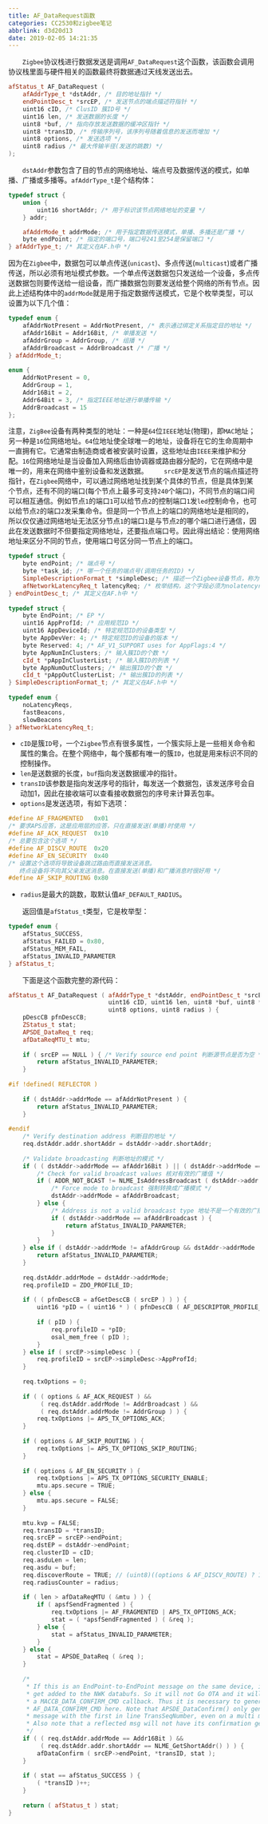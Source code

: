 ```yaml
---
title: AF_DataRequest函数
categories: CC2530和zigbee笔记
abbrlink: d3d20d13
date: 2019-02-05 14:21:35
---
```

&emsp;&emsp;`Zigbee`协议栈进行数据发送是调用`AF_DataRequest`这个函数，该函数会调用协议栈里面与硬件相关的函数最终将数据通过天线发送出去。

``` cpp
afStatus_t AF_DataRequest (
    afAddrType_t *dstAddr, /* 目的地址指针 */
    endPointDesc_t *srcEP, /* 发送节点的端点描述符指针 */
    uint16 cID, /* ClusID 簇ID号 */
    uint16 len, /* 发送数据的长度 */
    uint8 *buf, /* 指向存放发送数据的缓冲区指针 */
    uint8 *transID, /* 传输序列号，该序列号随着信息的发送而增加 */
    uint8 options, /* 发送选项 */
    uint8 radius /* 最大传输半径(发送的跳数) */
);
```

&emsp;&emsp;`dstAddr`参数包含了目的节点的网络地址、端点号及数据传送的模式，如单播、广播或多播等。`afAddrType_t`是个结构体：

``` cpp
typedef struct {
    union {
        uint16 shortAddr; /* 用于标识该节点网络地址的变量 */
    } addr;

    afAddrMode_t addrMode; /* 用于指定数据传送模式，单播、多播还是广播 */
    byte endPoint; /* 指定的端口号，端口号241至254是保留端口 */
} afAddrType_t; /* 其定义在AF.h中 */
```

因为在`Zigbee`中，数据包可以单点传送(`unicast`)、多点传送(`multicast`)或者广播传送，所以必须有地址模式参数。一个单点传送数据包只发送给一个设备，多点传送数据包则要传送给一组设备，而广播数据包则要发送给整个网络的所有节点。因此上述结构体中的`addrMode`就是用于指定数据传送模式，它是个枚举类型，可以设置为以下几个值：

``` cpp
typedef enum {
    afAddrNotPresent = AddrNotPresent, /* 表示通过绑定关系指定目的地址 */
    afAddr16Bit = Addr16Bit, /* 单播发送 */
    afAddrGroup = AddrGroup, /* 组播 */
    afAddrBroadcast = AddrBroadcast /* 广播 */
} afAddrMode_t;
​
enum {
    AddrNotPresent = 0,
    AddrGroup = 1,
    Addr16Bit = 2,
    Addr64Bit = 3, /* 指定IEEE地址进行单播传输 */
    AddrBroadcast = 15
};
```

注意，`ZigBee`设备有两种类型的地址：一种是`64`位`IEEE`地址(物理)，即`MAC`地址；另一种是`16`位网络地址。`64`位地址使全球唯一的地址，设备将在它的生命周期中一直拥有它。它通常由制造商或者被安装时设置，这些地址由`IEEE`来维护和分配。`16`位网络地址是当设备加入网络后由协调器或路由器分配的，它在网络中是唯一的，用来在网络中鉴别设备和发送数据。
&emsp;&emsp;`srcEP`是发送节点的端点描述符指针，在`Zigbee`网络中，可以通过网络地址找到某个具体的节点，但是具体到某个节点，还有不同的端口(每个节点上最多可支持`240`个端口)，不同节点的端口间可以相互通信。例如节点`1`的端口`1`可以给节点`2`的控制端口`1`发`led`控制命令，也可以给节点`2`的端口`2`发采集命令。但是同一个节点上的端口的网络地址是相同的，所以仅仅通过网络地址无法区分节点`1`的端口`1`是与节点`2`的哪个端口进行通信，因此在发送数据时不但要指定网络地址，还要指点端口号。因此得出结论：使用网络地址来区分不同的节点，使用端口号区分同一节点上的端口。

``` cpp
typedef struct {
    byte endPoint; /* 端点号 */
    byte *task_id; /* 哪一个任务的端点号(调用任务的ID) */
    SimpleDescriptionFormat_t *simpleDesc; /* 描述一个Zigbee设备节点，称为简单设备描述符 */
    afNetworkLatencyReq_t latencyReq; /* 枚举结构，这个字段必须为nolatencyreqs */
} endPointDesc_t; /* 其定义在AF.h中 */
​
typedef struct {
    byte EndPoint; /* EP */
    uint16 AppProfId; /* 应用规范ID */
    uint16 AppDeviceId; /* 特定规范ID的设备类型 */
    byte AppDevVer: 4; /* 特定规范ID的设备的版本 */
    byte Reserved: 4; /* AF_V1_SUPPORT uses for AppFlags:4 */
    byte AppNumInClusters; /* 输入簇ID的个数 */
    cId_t *pAppInClusterList; /* 输入簇ID的列表 */
    byte AppNumOutClusters; /* 输出簇ID的个数 */
    cId_t *pAppOutClusterList; /* 输出簇ID的列表 */
} SimpleDescriptionFormat_t; /* 其定义在AF.h中 */
​
typedef enum {
    noLatencyReqs,
    fastBeacons,
    slowBeacons
} afNetworkLatencyReq_t;
```

- `cID`是簇`ID`号，一个`Zigbee`节点有很多属性，一个簇实际上是一些相关命令和属性的集合。在整个网络中，每个簇都有唯一的簇`ID`，也就是用来标识不同的控制操作。
- `len`是送数据的长度，`buf`指向发送数据缓冲的指针。
- `transID`该参数是指向发送序号的指针，每发送一个数据包，该发送序号会自动加1，因此在接收端可以查看接收数据包的序号来计算丢包率。
- `options`是发送选项，有如下选项：

``` cpp
#define AF_FRAGMENTED   0x01
/* 要求APS应答，这是应用层的应答，只在直接发送(单播)时使用 */
#define AF_ACK_REQUEST  0x10
/* 总要包含这个选项 */
#define AF_DISCV_ROUTE  0x20
#define AF_EN_SECURITY  0x40
/* 设置这个选项将导致设备跳过路由而直接发送消息。
   终点设备将不向其父亲发送消息。在直接发送(单播)和广播消息时很好用 */
#define AF_SKIP_ROUTING 0x80
```

- `radius`是最大的跳数，取默认值`AF_DEFAULT_RADIUS`。

&emsp;&emsp;返回值是`afStatus_t`类型，它是枚举型：

``` cpp
typedef enum {
    afStatus_SUCCESS,
    afStatus_FAILED = 0x80,
    afStatus_MEM_FAIL,
    afStatus_INVALID_PARAMETER
} afStatus_t;
```

&emsp;&emsp;下面是这个函数完整的源代码：

``` cpp
afStatus_t AF_DataRequest ( afAddrType_t *dstAddr, endPointDesc_t *srcEP,
                            uint16 cID, uint16 len, uint8 *buf, uint8 *transID,
                            uint8 options, uint8 radius ) {
    pDescCB pfnDescCB;
    ZStatus_t stat;
    APSDE_DataReq_t req;
    afDataReqMTU_t mtu;
​
    if ( srcEP == NULL ) { /* Verify source end point 判断源节点是否为空 */
        return afStatus_INVALID_PARAMETER;
    }
​
#if !defined( REFLECTOR )
​
    if ( dstAddr->addrMode == afAddrNotPresent ) {
        return afStatus_INVALID_PARAMETER;
    }
​
#endif
    /* Verify destination address 判断目的地址 */
    req.dstAddr.addr.shortAddr = dstAddr->addr.shortAddr;
​
    /* Validate broadcasting 判断地址的模式 */
    if ( ( dstAddr->addrMode == afAddr16Bit ) || ( dstAddr->addrMode == afAddrBroadcast ) ) {
        /* Check for valid broadcast values 核对有效的广播值 */
        if ( ADDR_NOT_BCAST != NLME_IsAddressBroadcast ( dstAddr->addr.shortAddr ) ) {
            /* Force mode to broadcast 强制转换成广播模式 */
            dstAddr->addrMode = afAddrBroadcast;
        } else {
            /* Address is not a valid broadcast type 地址不是一个有效的广播地址类型 */
            if ( dstAddr->addrMode == afAddrBroadcast ) {
                return afStatus_INVALID_PARAMETER;
            }
        }
    } else if ( dstAddr->addrMode != afAddrGroup && dstAddr->addrMode != afAddrNotPresent ) {
        return afStatus_INVALID_PARAMETER;
    }
​
    req.dstAddr.addrMode = dstAddr->addrMode;
    req.profileID = ZDO_PROFILE_ID;
​
    if ( ( pfnDescCB = afGetDescCB ( srcEP ) ) ) {
        uint16 *pID = ( uint16 * ) ( pfnDescCB ( AF_DESCRIPTOR_PROFILE_ID, srcEP->endPoint ) );
​
        if ( pID ) {
            req.profileID = *pID;
            osal_mem_free ( pID );
        }
    } else if ( srcEP->simpleDesc ) {
        req.profileID = srcEP->simpleDesc->AppProfId;
    }
​
    req.txOptions = 0;
​
    if ( ( options & AF_ACK_REQUEST ) &&
         ( req.dstAddr.addrMode != AddrBroadcast ) &&
         ( req.dstAddr.addrMode != AddrGroup ) ) {
        req.txOptions |= APS_TX_OPTIONS_ACK;
    }
​
    if ( options & AF_SKIP_ROUTING ) {
        req.txOptions |= APS_TX_OPTIONS_SKIP_ROUTING;
    }
​
    if ( options & AF_EN_SECURITY ) {
        req.txOptions |= APS_TX_OPTIONS_SECURITY_ENABLE;
        mtu.aps.secure = TRUE;
    } else {
        mtu.aps.secure = FALSE;
    }
​
    mtu.kvp = FALSE;
    req.transID = *transID;
    req.srcEP = srcEP->endPoint;
    req.dstEP = dstAddr->endPoint;
    req.clusterID = cID;
    req.asduLen = len;
    req.asdu = buf;
    req.discoverRoute = TRUE; // (uint8)((options & AF_DISCV_ROUTE) ? 1 : 0);
    req.radiusCounter = radius;
​
    if ( len > afDataReqMTU ( &mtu ) ) {
        if ( apsfSendFragmented ) {
            req.txOptions |= AF_FRAGMENTED | APS_TX_OPTIONS_ACK;
            stat = ( *apsfSendFragmented ) ( &req );
        } else {
            stat = afStatus_INVALID_PARAMETER;
        }
    } else {
        stat = APSDE_DataReq ( &req );
    }
​
    /*
     * If this is an EndPoint-to-EndPoint message on the same device, it will not
     * get added to the NWK databufs. So it will not Go OTA and it will not get
     * a MACCB_DATA_CONFIRM_CMD callback. Thus it is necessary to generate the
     * AF_DATA_CONFIRM_CMD here. Note that APSDE_DataConfirm() only generates one
     * message with the first in line TransSeqNumber, even on a multi message.
     * Also note that a reflected msg will not have its confirmation generated here.
     */
    if ( ( req.dstAddr.addrMode == Addr16Bit ) &&
         ( req.dstAddr.addr.shortAddr == NLME_GetShortAddr() ) ) {
        afDataConfirm ( srcEP->endPoint, *transID, stat );
    }
​
    if ( stat == afStatus_SUCCESS ) {
        ( *transID )++;
    }
​
    return ( afStatus_t ) stat;
}
```